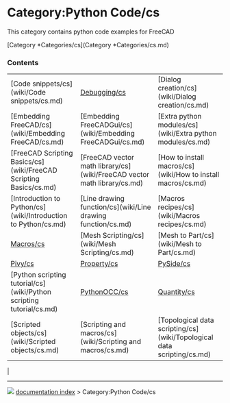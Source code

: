 # Category:Python Code/cs
This category contains python code examples for FreeCAD

[Category   *Categories/cs](Category   *Categories/cs.md)

### Contents

|     |     |     |
| --- | --- | --- |
| [Code snippets/cs](wiki/Code snippets/cs.md) | [Debugging/cs](wiki/Debugging/cs.md) | [Dialog creation/cs](wiki/Dialog creation/cs.md) |
| [Embedding FreeCAD/cs](wiki/Embedding FreeCAD/cs.md) | [Embedding FreeCADGui/cs](wiki/Embedding FreeCADGui/cs.md) | [Extra python modules/cs](wiki/Extra python modules/cs.md) |
| [FreeCAD Scripting Basics/cs](wiki/FreeCAD Scripting Basics/cs.md) | [FreeCAD vector math library/cs](wiki/FreeCAD vector math library/cs.md) | [How to install macros/cs](wiki/How to install macros/cs.md) |
| [Introduction to Python/cs](wiki/Introduction to Python/cs.md) | [Line drawing function/cs](wiki/Line drawing function/cs.md) | [Macros recipes/cs](wiki/Macros recipes/cs.md) |
| [Macros/cs](wiki/Macros/cs.md) | [Mesh Scripting/cs](wiki/Mesh Scripting/cs.md) | [Mesh to Part/cs](wiki/Mesh to Part/cs.md) |
| [Pivy/cs](wiki/Pivy/cs.md) | [Property/cs](wiki/Property/cs.md) | [PySide/cs](wiki/PySide/cs.md) |
| [Python scripting tutorial/cs](wiki/Python scripting tutorial/cs.md) | [PythonOCC/cs](wiki/PythonOCC/cs.md) | [Quantity/cs](wiki/Quantity/cs.md) |
| [Scripted objects/cs](wiki/Scripted objects/cs.md) | [Scripting and macros/cs](wiki/Scripting and macros/cs.md) | [Topological data scripting/cs](wiki/Topological data scripting/cs.md) |
|



---
![](images/Right_arrow.png) [documentation index](../README.md) > Category:Python Code/cs
